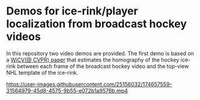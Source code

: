 # Demos for ice-rink/player localization from broadcast hockey videos
In this repository two video demos are provided. The first demo is based on a [WiCV(@ CVPR) paper](
https://doi.org/10.48550/arXiv.2104.10847) that estimates the homography of the hockey ice-rink between 
each frame of the broadcast hockey video and the top-view NHL template of the ice-rink.

https://user-images.githubusercontent.com/25156032/174657559-31564979-45d8-4575-9b55-e072b1a9576b.mp4


